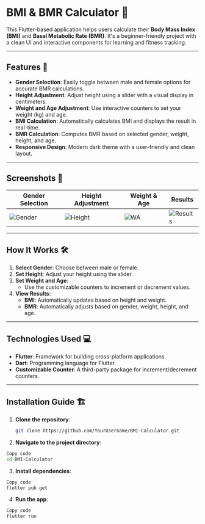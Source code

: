 # BMI & BMR Calculator 📱

This Flutter-based application helps users calculate their **Body Mass Index (BMI)** and **Basal Metabolic Rate (BMR)**. It's a beginner-friendly project with a clean UI and interactive components for learning and fitness tracking.

---

## Features 🚀
- **Gender Selection**: Easily toggle between male and female options for accurate BMR calculations.
- **Height Adjustment**: Adjust height using a slider with a visual display in centimeters.
- **Weight and Age Adjustment**: Use interactive counters to set your weight (kg) and age.
- **BMI Calculation**: Automatically calculates BMI and displays the result in real-time.
- **BMR Calculation**: Computes BMR based on selected gender, weight, height, and age.
- **Responsive Design**: Modern dark theme with a user-friendly and clean layout.

---

## Screenshots 📸
| Gender Selection | Height Adjustment | Weight & Age | Results |
|-------------------|-------------------|--------------|---------|
| ![Gender](screenshots/gender.png) | ![Height](screenshots/height.png) | ![WA](screenshots/wa.png) | ![Results](screenshots/results.png) |

---

## How It Works 🛠️

1. **Select Gender**: Choose between male or female.
2. **Set Height**: Adjust your height using the slider.
3. **Set Weight and Age**:
   - Use the customizable counters to increment or decrement values.
4. **View Results**:
   - **BMI**: Automatically updates based on height and weight.
   - **BMR**: Automatically adjusts based on gender, weight, height, and age.

---

## Technologies Used 💻
- **Flutter**: Framework for building cross-platform applications.
- **Dart**: Programming language for Flutter.
- **Customizable Counter**: A third-party package for increment/decrement counters.

---

## Installation Guide 🏗️

1. **Clone the repository**:
   ```bash
   git clone https://github.com/YourUsername/BMI-Calculator.git
   ```


 2. **Navigate to the project directory**:

```bash
Copy code
cd BMI-Calculator
```

3. **Install dependencies**:

```bash
Copy code
flutter pub get
```
4. **Run the app**:

```bash
Copy code
flutter run
```

